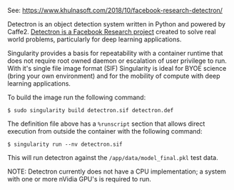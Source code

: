 See: https://www.khulnasoft.com/2018/10/facebook-research-detectron/

Detectron is an object detection system written in Python and powered by Caffe2. [Detectron is a Facebook Research project](https://github.com/facebookresearch/Detectron) created to solve real world problems, particularly for deep learning applications.

Singularity provides a basis for repeatability with a container runtime that does not require root owned daemon or escalation of user privilege to run. With it's single file image format (SIF) Singularity is ideal for BYOE science (bring your own environment) and for the mobility of compute with deep learning applications.

To build the image run the following command:

```
$ sudo singularity build detectron.sif detectron.def
```

The definition file above has a `%runscript` section that allows direct execution from outside the container with the following command:

```
$ singularity run --nv detectron.sif
```

This will run detectron against the `/app/data/model_final.pkl` test data.

NOTE: Detectron currently does not have a CPU implementation; a system with one or more nVidia GPU's is required to run.

